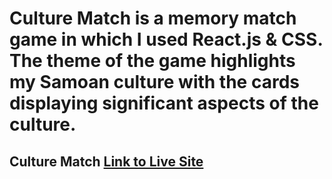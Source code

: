 # Culture Match is a memory match game in which I used React.js & CSS. The theme of the game highlights my Samoan culture with the cards displaying significant aspects of the culture. 

## Culture Match [Link to Live Site](https://samoan-culture-react-matchgame.netlify.app/)



